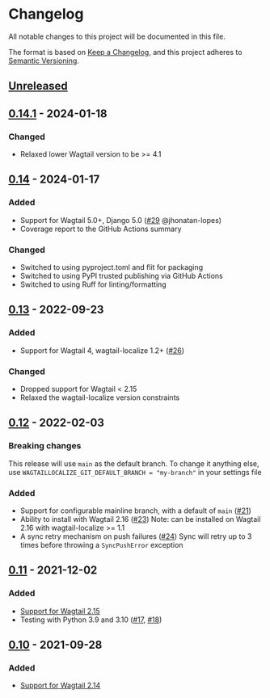 # Changelog

All notable changes to this project will be documented in this file.

The format is based on [Keep a Changelog](https://keepachangelog.com/en/1.0.0/),
and this project adheres to [Semantic Versioning](https://semver.org/spec/v2.0.0.html).

## [Unreleased]

## [0.14.1] - 2024-01-18

### Changed

- Relaxed lower Wagtail version to be >= 4.1

## [0.14] - 2024-01-17

### Added

- Support for Wagtail 5.0+, Django 5.0 ([#29](https://github.com/wagtail/wagtail-localize-git/pull/) @jhonatan-lopes)
- Coverage report to the GitHub Actions summary

### Changed

- Switched to using pyproject.toml and flit for packaging
- Switched to using PyPI trusted publishing via GitHub Actions
- Switched to using Ruff for linting/formatting

## [0.13] - 2022-09-23

### Added

- Support for Wagtail 4, wagtail-localize 1.2+ ([#26](https://github.com/wagtail/wagtail-localize-git/pull/26))

### Changed

- Dropped support for Wagtail < 2.15
- Relaxed the wagtail-localize version constraints

## [0.12] - 2022-02-03

### Breaking changes
This release will use `main` as the default branch. To change it anything else, use `WAGTAILLOCALIZE_GIT_DEFAULT_BRANCH = "my-branch"` in your settings file

### Added
- Support for configurable mainline branch, with a default of `main` ([#21](https://github.com/wagtail/wagtail-localize-git/pull/21))
- Ability to install with Wagtail 2.16 ([#23](https://github.com/wagtail/wagtail-localize-git/pull/23))
  Note: can be installed on Wagtail 2.16 with wagtail-localize >= 1.1
- A sync retry mechanism on push failures ([#24](https://github.com/wagtail/wagtail-localize-git/pull/24))
  Sync will retry up to 3 times before throwing a `SyncPushError` exception

## [0.11] - 2021-12-02

### Added

- [Support for Wagtail 2.15](https://github.com/wagtail/wagtail-localize-git/pull/17)
- Testing with Python 3.9 and 3.10 ([#17](https://github.com/wagtail/wagtail-localize-git/pull/17), [#18](https://github.com/wagtail/wagtail-localize-git/pull/18))

## [0.10] - 2021-09-28

### Added

 - [Support for Wagtail 2.14](https://github.com/wagtail/wagtail-localize-git/pull/15)

[unreleased]: https://github.com/wagtail/wagtail-localize-git/compare/v0.14.1...HEAD
[0.14.1]: https://github.com/wagtail/wagtail-localize-git/compare/v0.14.0...v0.14.1
[0.14]: https://github.com/wagtail/wagtail-localize-git/compare/v0.13.0...v0.14.0
[0.13]: https://github.com/wagtail/wagtail-localize-git/compare/v0.12.0...v0.13.0
[0.12]: https://github.com/wagtail/wagtail-localize-git/compare/v0.11.0...v0.12.0
[0.11]: https://github.com/wagtail/wagtail-localize-git/compare/v0.10.0...v0.11.0
[0.10]: https://github.com/wagtail/wagtail-localize-git/compare/v0.9.3...v0.10.0
